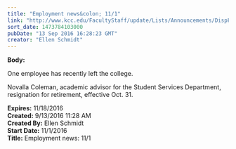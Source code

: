 ```yaml
---
title: "Employment news&colon; 11/1"
link: "http://www.kcc.edu/FacultyStaff/update/Lists/Announcements/DispForm.aspx?ID=2287"
sort_date: 1473784103000
pubDate: "13 Sep 2016 16:28:23 GMT"
creator: "Ellen Schmidt"
---
```


<div><b>Body:</b> <div class="ExternalClass04B772E6AD65459688E8065E0120CAC4"><p>​One employee has recently left the college.</p>
<p>Novalla Coleman, academic advisor for the Student Services Department, resignation for retirement, effective Oct. 31.</p></div></div>
<div><b>Expires:</b> 11/18/2016</div>
<div><b>Created:</b> 9/13/2016 11:28 AM</div>
<div><b>Created By:</b> Ellen Schmidt</div>
<div><b>Start Date:</b> 11/1/2016</div>
<div><b>Title:</b> Employment news: 11/1</div>
